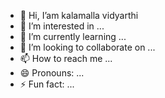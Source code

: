 - 👋 Hi, I’am kalamalla vidyarthi
- 👀 I’m interested in ...
- 🌱 I’m currently learning ...
- 💞️ I’m looking to collaborate on ...
- 📫 How to reach me ...
- 😄 Pronouns: ...
- ⚡ Fun fact: ...

<!---
bashabha/bashabha is a ✨ special ✨ repository because its `README.md` (this file) appears on your GitHub profile.
You can click the Preview link to take a look at your changes.
--->
